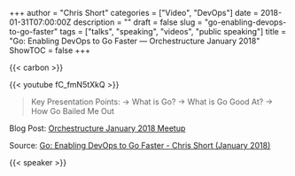 +++
author = "Chris Short"
categories = ["Video", "DevOps"]
date = 2018-01-31T07:00:00Z
description = ""
draft = false
slug = "go-enabling-devops-to-go-faster"
tags = ["talks", "speaking", "videos", "public speaking"]
title = "Go: Enabling DevOps to Go Faster — Orchestructure January 2018"
ShowTOC = false
+++

{{< carbon >}}

{{< youtube fC_fmN5tXkQ >}}

> Key Presentation Points:
> -> What is Go?
> -> What is Go Good At?
> -> How Go Bailed Me Out

Blog Post: [Orchestructure January 2018 Meetup](/orchestructure-january-2018-meetup/)  

Source: [Go: Enabling DevOps to Go Faster - Chris Short (January 2018)](https://youtu.be/fC_fmN5tXkQ)

{{< speaker >}}

